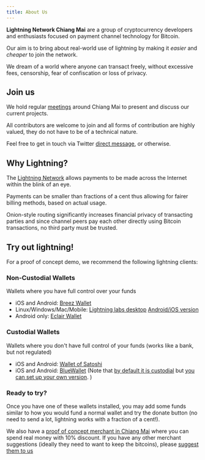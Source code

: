 ```yaml
---
title: About Us
---
```


**Lightning Network Chiang Mai** are a group of cryptocurrency developers and enthusiasts focused on payment channel technology for Bitcoin.

Our aim is to bring about real-world use of lightning by making it *easier* and *cheaper* to join the network.

We dream of a world where anyone can transact freely, without excessive fees, censorship, fear of confiscation or loss of privacy.

## Join us

We hold regular [meetings](https://github.com/lncm/ideas) around Chiang Mai to present and discuss our current projects.

All contributors are welcome to join and all forms of contribution are highly valued, they do not have to be of a technical nature.

Feel free to get in touch via Twitter [direct message](https://twitter.com/messages/compose?recipient_id=1030362335485906944), or otherwise.


## Why Lightning?

The [Lightning Network](https://en.bitcoin.it/wiki/Lightning_Network) allows payments to be made across the Internet within the blink of an eye.

Payments can be smaller than fractions of a cent thus allowing for fairer billing methods, based on actual usage.

Onion-style routing significantly increases financial privacy of transacting parties and since channel peers pay each other directly using Bitcoin transactions, no third party must be trusted.

## Try out lightning!

For a proof of concept demo, we recommend the following lightning clients:

### Non-Custodial Wallets

Wallets where you have full control over your funds

- iOS and Android: [Breez Wallet](https://breez.technology/)
- Linux/Windows/Mac/Mobile: [Lightning labs desktop](https://github.com/lightninglabs/lightning-app)  [Android/iOS version](https://github.com/lightninglabs/lightning-app/tree/master/mobile)
- Android only: [Eclair Wallet](https://github.com/ACINQ/eclair-mobile)

### Custodial Wallets

Wallets where you don't have full control of your funds (works like a bank, but not regulated)

- iOS and Android: [Wallet of Satoshi](https://www.walletofsatoshi.com/)
- iOS and Android: [BlueWallet](https://bluewallet.io/) (Note that [by default it is custodial](https://lndhub.io/about) but [you can set up your own version](https://github.com/BlueWallet/LndHub). )

### Ready to try?

Once you have one of these wallets installed, you may add some funds similar to how you would fund a normal wallet and try the donate button (no need to send a lot, lightning works with a fraction of a cent!). 

We also have a [proof of concept merchant in Chiang Mai](https://goo.gl/maps/R33gihUTVwtsrgJJ9) where you can spend real money with 10% discount. If you have any other merchant suggestions (ideally they need to want to keep the bitcoins), please [suggest them to us](https://github.com/lncm/ideas/issues)

<div id="bottle-payment-button" data-corner="25px" data-fill="filled" data-size="small" data-color="#000000" data-textColor="#FFD54F" data-service="bottle" data-name="Send%20some%20spare%20sats%20to%20LNCM" data-avatar="https://cdn.bottle.li/userimg/a6a7a37fb60c1d66cee5c8f2fbe8151f4e4541bc660f6e72fcef13bbf24f84f6.jpg" data-username="mZc5hVov9V5vhPNAjPnM3W26W4rwgKDq3wGb8W87hLwX" data-text="donate" data-url="https://pay.bottle.li/send/social/" ></div>
<script src="https://cdn.bottle.li/button/bb.min.js"></script>
